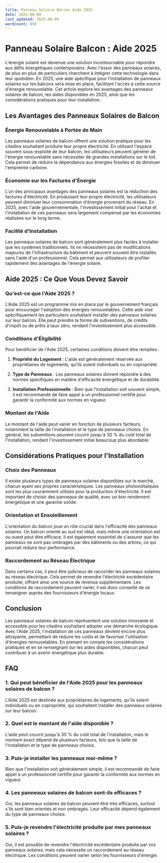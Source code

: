 ```yaml
---
title: Panneau Solaire Balcon Aide 2025
date: 2025-08-09
last_updated: 2025-08-09
wordcount: 858
---
```


# Panneau Solaire Balcon : Aide 2025

L'énergie solaire est devenue une solution incontournable pour répondre aux défis énergétiques contemporains. Avec l'essor des panneaux solaires, de plus en plus de particuliers cherchent à intégrer cette technologie dans leur quotidien. En 2025, une aide spécifique pour l'installation de panneaux solaires sur les balcons sera mise en place, facilitant l'accès à cette source d'énergie renouvelable. Cet article explore les avantages des panneaux solaires de balcon, les aides disponibles en 2025, ainsi que les considérations pratiques pour leur installation.

## Les Avantages des Panneaux Solaires de Balcon

### Énergie Renouvelable à Portée de Main

Les panneaux solaires de balcon offrent une solution pratique pour les citadins souhaitant produire leur propre électricité. En utilisant l'espace souvent sous-exploité de leur balcon, les utilisateurs peuvent générer de l'énergie renouvelable sans nécessiter de grandes installations sur le toit. Cela permet de réduire la dépendance aux énergies fossiles et de diminuer l'empreinte carbone.

### Économie sur les Factures d'Énergie

L'un des principaux avantages des panneaux solaires est la réduction des factures d'électricité. En produisant leur propre électricité, les utilisateurs peuvent diminuer leur consommation d'énergie provenant du réseau. En 2025, avec l'aide gouvernementale, l'investissement initial pour l'achat et l'installation de ces panneaux sera largement compensé par les économies réalisées sur le long terme.

### Facilité d'Installation

Les panneaux solaires de balcon sont généralement plus faciles à installer que les systèmes traditionnels. Ils ne nécessitent pas de modifications majeures de l'infrastructure du bâtiment et peuvent souvent être installés sans l'aide d'un professionnel. Cela permet aux utilisateurs de profiter rapidement des avantages de l'énergie solaire.

## Aide 2025 : Ce Que Vous Devez Savoir

### Qu'est-ce que l'Aide 2025 ?

L'Aide 2025 est un programme mis en place par le gouvernement français pour encourager l'adoption des énergies renouvelables. Cette aide vise spécifiquement les particuliers souhaitant installer des panneaux solaires sur leur balcon. Elle peut prendre la forme de subventions, de crédits d'impôt ou de prêts à taux zéro, rendant l'investissement plus accessible.

### Conditions d'Éligibilité

Pour bénéficier de l'Aide 2025, certaines conditions doivent être remplies :

1. **Propriété du Logement** : L'aide est généralement réservée aux propriétaires de logements, qu'ils soient individuels ou en copropriété.
   
2. **Type de Panneaux** : Les panneaux solaires doivent répondre à des normes spécifiques en matière d'efficacité énergétique et de durabilité.

3. **Installation Professionnelle** : Bien que l'installation soit souvent simple, il est recommandé de faire appel à un professionnel certifié pour garantir la conformité aux normes en vigueur.

### Montant de l'Aide

Le montant de l'aide peut varier en fonction de plusieurs facteurs, notamment la taille de l'installation et le type de panneaux choisis. En général, les subventions peuvent couvrir jusqu'à 30 % du coût total de l'installation, rendant l'investissement initial beaucoup plus abordable.

## Considérations Pratiques pour l'Installation

### Choix des Panneaux

Il existe plusieurs types de panneaux solaires disponibles sur le marché, chacun ayant ses propres caractéristiques. Les panneaux photovoltaïques sont les plus couramment utilisés pour la production d'électricité. Il est important de choisir des panneaux de qualité, avec un bon rendement énergétique et une garantie solide.

### Orientation et Ensoleillement

L'orientation du balcon joue un rôle crucial dans l'efficacité des panneaux solaires. Un balcon orienté au sud est idéal, mais même une orientation est ou ouest peut être efficace. Il est également essentiel de s'assurer que les panneaux ne sont pas ombragés par des bâtiments ou des arbres, ce qui pourrait réduire leur performance.

### Raccordement au Réseau Électrique

Dans certains cas, il peut être judicieux de raccorder les panneaux solaires au réseau électrique. Cela permet de revendre l'électricité excédentaire produite, offrant ainsi une source de revenus supplémentaire. Les conditions de raccordement peuvent varier, il est donc conseillé de se renseigner auprès des fournisseurs d'énergie locaux.

## Conclusion

Les panneaux solaires de balcon représentent une solution innovante et accessible pour les citadins souhaitant adopter une démarche écologique. Avec l'Aide 2025, l'installation de ces panneaux devient encore plus attrayante, permettant de réduire les coûts et de favoriser l'utilisation d'énergies renouvelables. En prenant en compte les considérations pratiques et en se renseignant sur les aides disponibles, chacun peut contribuer à un avenir énergétique plus durable.

## FAQ

### 1. Qui peut bénéficier de l'Aide 2025 pour les panneaux solaires de balcon ?

L'Aide 2025 est destinée aux propriétaires de logements, qu'ils soient individuels ou en copropriété, qui souhaitent installer des panneaux solaires sur leur balcon.

### 2. Quel est le montant de l'aide disponible ?

L'aide peut couvrir jusqu'à 30 % du coût total de l'installation, mais le montant exact dépend de plusieurs facteurs, tels que la taille de l'installation et le type de panneaux choisis.

### 3. Puis-je installer les panneaux moi-même ?

Bien que l'installation soit généralement simple, il est recommandé de faire appel à un professionnel certifié pour garantir la conformité aux normes en vigueur.

### 4. Les panneaux solaires de balcon sont-ils efficaces ?

Oui, les panneaux solaires de balcon peuvent être très efficaces, surtout s'ils sont bien orientés et non ombragés. Leur efficacité dépend également du type de panneaux choisis.

### 5. Puis-je revendre l'électricité produite par mes panneaux solaires ?

Oui, il est possible de revendre l'électricité excédentaire produite par vos panneaux solaires, mais cela nécessite un raccordement au réseau électrique. Les conditions peuvent varier selon les fournisseurs d'énergie.